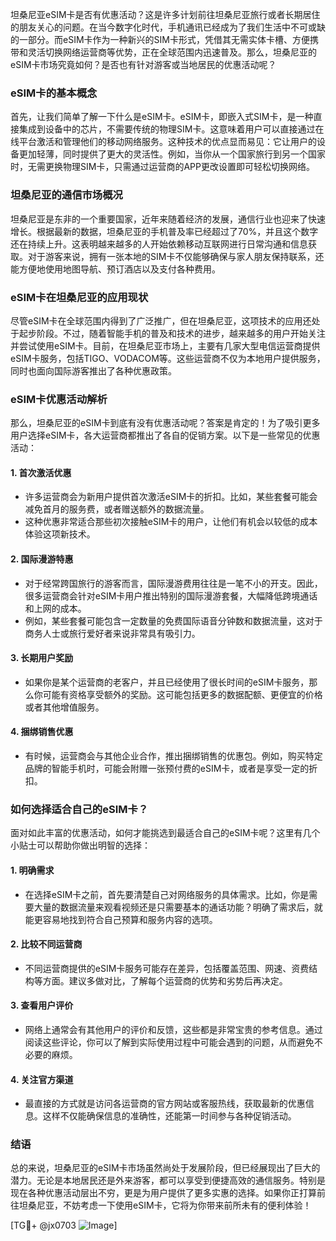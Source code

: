 坦桑尼亚eSIM卡是否有优惠活动？这是许多计划前往坦桑尼亚旅行或者长期居住的朋友关心的问题。在当今数字化时代，手机通讯已经成为了我们生活中不可或缺的一部分。而eSIM卡作为一种新兴的SIM卡形式，凭借其无需实体卡槽、方便携带和灵活切换网络运营商等优势，正在全球范围内迅速普及。那么，坦桑尼亚的eSIM卡市场究竟如何？是否也有针对游客或当地居民的优惠活动呢？

### eSIM卡的基本概念

首先，让我们简单了解一下什么是eSIM卡。eSIM卡，即嵌入式SIM卡，是一种直接集成到设备中的芯片，不需要传统的物理SIM卡。这意味着用户可以直接通过在线平台激活和管理他们的移动网络服务。这种技术的优点显而易见：它让用户的设备更加轻薄，同时提供了更大的灵活性。例如，当你从一个国家旅行到另一个国家时，无需更换物理SIM卡，只需通过运营商的APP更改设置即可轻松切换网络。

### 坦桑尼亚的通信市场概况

坦桑尼亚是东非的一个重要国家，近年来随着经济的发展，通信行业也迎来了快速增长。根据最新的数据，坦桑尼亚的手机普及率已经超过了70%，并且这个数字还在持续上升。这表明越来越多的人开始依赖移动互联网进行日常沟通和信息获取。对于游客来说，拥有一张本地的SIM卡不仅能够确保与家人朋友保持联系，还能方便地使用地图导航、预订酒店以及支付各种费用。

### eSIM卡在坦桑尼亚的应用现状

尽管eSIM卡在全球范围内得到了广泛推广，但在坦桑尼亚，这项技术的应用还处于起步阶段。不过，随着智能手机的普及和技术的进步，越来越多的用户开始关注并尝试使用eSIM卡。目前，在坦桑尼亚市场上，主要有几家大型电信运营商提供eSIM卡服务，包括TIGO、VODACOM等。这些运营商不仅为本地用户提供服务，同时也面向国际游客推出了各种优惠政策。

### eSIM卡优惠活动解析

那么，坦桑尼亚的eSIM卡到底有没有优惠活动呢？答案是肯定的！为了吸引更多用户选择eSIM卡，各大运营商都推出了各自的促销方案。以下是一些常见的优惠活动：

#### 1. **首次激活优惠**
   - 许多运营商会为新用户提供首次激活eSIM卡的折扣。比如，某些套餐可能会减免首月的服务费，或者赠送额外的数据流量。
   - 这种优惠非常适合那些初次接触eSIM卡的用户，让他们有机会以较低的成本体验这项新技术。

#### 2. **国际漫游特惠**
   - 对于经常跨国旅行的游客而言，国际漫游费用往往是一笔不小的开支。因此，很多运营商会针对eSIM卡用户推出特别的国际漫游套餐，大幅降低跨境通话和上网的成本。
   - 例如，某些套餐可能包含一定数量的免费国际语音分钟数和数据流量，这对于商务人士或旅行爱好者来说非常具有吸引力。

#### 3. **长期用户奖励**
   - 如果你是某个运营商的老客户，并且已经使用了很长时间的eSIM卡服务，那么你可能有资格享受额外的奖励。这可能包括更多的数据配额、更便宜的价格或者其他增值服务。

#### 4. **捆绑销售优惠**
   - 有时候，运营商会与其他企业合作，推出捆绑销售的优惠包。例如，购买特定品牌的智能手机时，可能会附赠一张预付费的eSIM卡，或者是享受一定的折扣。

### 如何选择适合自己的eSIM卡？

面对如此丰富的优惠活动，如何才能挑选到最适合自己的eSIM卡呢？这里有几个小贴士可以帮助你做出明智的选择：

#### 1. **明确需求**
   - 在选择eSIM卡之前，首先要清楚自己对网络服务的具体需求。比如，你是需要大量的数据流量来观看视频还是只需要基本的通话功能？明确了需求后，就能更容易地找到符合自己预算和服务内容的选项。

#### 2. **比较不同运营商**
   - 不同运营商提供的eSIM卡服务可能存在差异，包括覆盖范围、网速、资费结构等方面。建议多做对比，了解每个运营商的优势和劣势后再决定。

#### 3. **查看用户评价**
   - 网络上通常会有其他用户的评价和反馈，这些都是非常宝贵的参考信息。通过阅读这些评论，你可以了解到实际使用过程中可能会遇到的问题，从而避免不必要的麻烦。

#### 4. **关注官方渠道**
   - 最直接的方式就是访问各运营商的官方网站或客服热线，获取最新的优惠信息。这样不仅能确保信息的准确性，还能第一时间参与各种促销活动。

### 结语

总的来说，坦桑尼亚的eSIM卡市场虽然尚处于发展阶段，但已经展现出了巨大的潜力。无论是本地居民还是外来游客，都可以享受到便捷高效的通信服务。特别是现在各种优惠活动层出不穷，更是为用户提供了更多实惠的选择。如果你正打算前往坦桑尼亚，不妨考虑一下使用eSIM卡，它将为你带来前所未有的便利体验！

[TG💪+ @jx0703 ![Image](https://github.com/user-attachments/assets/dbca1d08-cadb-493c-b0ec-ad6f7a83f270)]